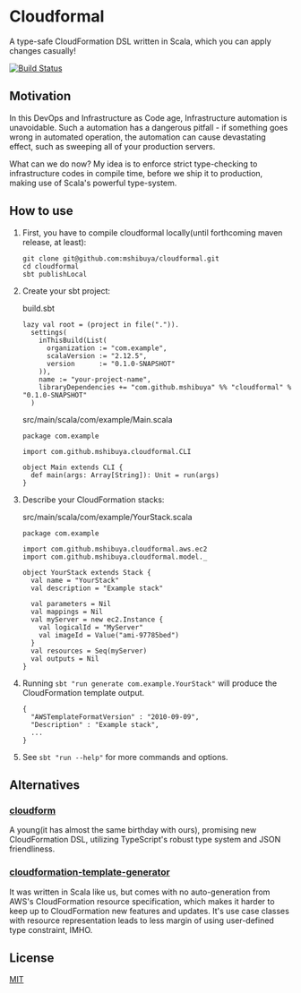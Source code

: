 # Cloudformal

A type-safe CloudFormation DSL written in Scala, which you can apply changes casually!

[![Build Status](https://travis-ci.org/mshibuya/cloudformal.svg?branch=master)](https://travis-ci.org/mshibuya/cloudformal)

## Motivation

In this DevOps and Infrastructure as Code age, Infrastructure automation is unavoidable. Such a automation has a dangerous pitfall - if something goes wrong in automated operation, the automation can cause devastating effect, such as sweeping all of your production servers.

What can we do now? My idea is to enforce strict type-checking to infrastructure codes in compile time, before we ship it to production, making use of Scala's powerful type-system.

## How to use

1. First, you have to compile cloudformal locally(until forthcoming maven release, at least):

    ```
    git clone git@github.com:mshibuya/cloudformal.git
    cd cloudformal
    sbt publishLocal
    ```

1. Create your sbt project:

    build.sbt
    ```
    lazy val root = (project in file(".")).
      settings(
        inThisBuild(List(
          organization := "com.example",
          scalaVersion := "2.12.5",
          version      := "0.1.0-SNAPSHOT"
        )),
        name := "your-project-name",
        libraryDependencies += "com.github.mshibuya" %% "cloudformal" % "0.1.0-SNAPSHOT"
      )
    ```

    src/main/scala/com/example/Main.scala
    ```
    package com.example

    import com.github.mshibuya.cloudformal.CLI

    object Main extends CLI {
      def main(args: Array[String]): Unit = run(args)
    }
    ```


1. Describe your CloudFormation stacks:

    src/main/scala/com/example/YourStack.scala
    ```
    package com.example

    import com.github.mshibuya.cloudformal.aws.ec2
    import com.github.mshibuya.cloudformal.model._

    object YourStack extends Stack {
      val name = "YourStack"
      val description = "Example stack"

      val parameters = Nil
      val mappings = Nil
      val myServer = new ec2.Instance {
        val logicalId = "MyServer"
        val imageId = Value("ami-97785bed")
      }
      val resources = Seq(myServer)
      val outputs = Nil
    }
    ```
1. Running `sbt "run generate com.example.YourStack"` will produce the CloudFormation template output.

    ```
    {
      "AWSTemplateFormatVersion" : "2010-09-09",
      "Description" : "Example stack",
      ...
    }
    ```

1. See `sbt "run --help"` for more commands and options.

## Alternatives

### [cloudform](https://github.com/bright/cloudform)

A young(it has almost the same birthday with ours), promising new CloudFormation DSL, utilizing TypeScript's robust type system and JSON friendliness.

### [cloudformation-template-generator](https://github.com/MonsantoCo/cloudformation-template-generator)

It was written in Scala like us, but comes with no auto-generation from AWS's CloudFormation resource specification, which makes it harder to keep up to CloudFormation new features and updates.
It's use case classes with resource representation leads to less margin of using user-defined type constraint, IMHO.

## License

[MIT](./LICENSE.md)
